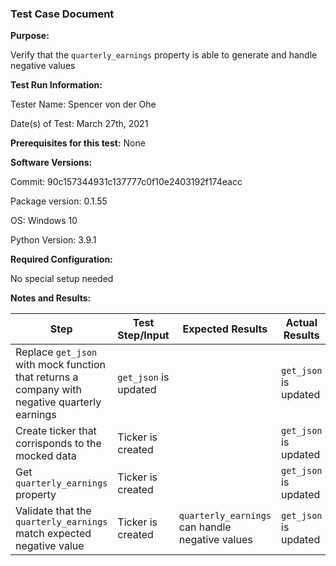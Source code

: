 ### Test Case Document

**Purpose:**

Verify that the `quarterly_earnings` property is able to generate and handle negative values

**Test Run Information:**

Tester Name: Spencer von der Ohe

Date(s) of Test: March 27th, 2021

**Prerequisites for this test:**
None

**Software Versions:**

Commit: 90c157344931c137777c0f10e2403192f174eacc

Package version: 0.1.55

OS: Windows 10

Python Version: 3.9.1

**Required Configuration:**

No special setup needed

**Notes and Results:**

| **Step**     | **Test Step/Input** | **Expected Results** | **Actual Results** | **Requirement Validation** | **Pass/Fail** |
| ------------ | ------------------- | -------------------- | ------------------ | -------------------------- | ------------- |
| Replace `get_json` with mock function that returns a company with negative quarterly earnings | `get_json` is updated |  | `get_json` is updated |  | ✅ |
| Create ticker that corrisponds to the mocked data | Ticker is created |  | `get_json` is updated |  | ✅ |
| Get `quarterly_earnings` property | Ticker is created |  | `get_json` is updated |  | ✅ |
| Validate that the `quarterly_earnings` match expected negative value| Ticker is created | `quarterly_earnings` can handle negative values | `get_json` is updated |  | ✅ |
